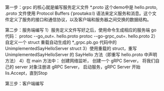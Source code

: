 
第一步：grpc 的核心就是编写服务定义文件 *.proto
    这个demo中是 hello.proto, .proto 文件使用 Protocol Buffers (ˈproʊtəkɑːl) 语法来定义服务和消息。这个文件定义了服务的接口和通信协议，以及客户端和服务器之间交换的数据结构。

第二步：服务端编写
    1）服务定义文件写好之后，使用命令生成相应的服务端 go 代码：
        protoc --go_out=.  hello.proto
        protoc --go-grpc_out=.  hello.proto
    2）自定义一个 struct 重载自动生成的 *_grpc.pb.go 代码中的 UnimplementedSayHelloServer struct 
    3）使用重载的 struct，重写 UnimplementedSayHelloServer 的 SayHello 方法（即重写 hello.proto 中声明方法）
    4）在 main 方法中：
        创建网络监听，
        创建一个 gRPC Server，
        将我们自己的 server 对象注册进 gRPC Server，
        启动服务，gRPC Server 开始 lis.Accept，直到Stop

第三步：客户端编写
